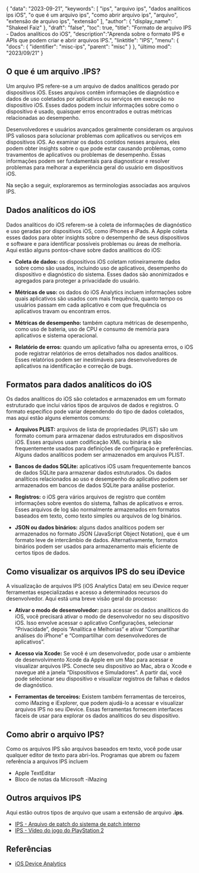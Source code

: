 {
"data": "2023-09-21",
  "keywords": [
"ips",
"arquivo ips",
"dados analíticos ips iOS",
"o que é um arquivo ips",
"como abrir arquivo ips",
"arquivo",
"extensão de arquivo ips",
"extensão"
],
  "author": {
"display_name": "Shakeel Faiz"
},
"draft": "false",
"toc": true,
"title": "Formato de arquivo IPS - Dados analíticos do iOS",
  "description":"Aprenda sobre o formato IPS e APIs que podem criar e abrir arquivos IPS.",
"linktitle": "IPS",
  "menu": {
    "docs": {
      "identifier": "misc-ips",
"parent": "misc"
}
},
"último mod": "2023/09/21"
}

## O que é um arquivo .IPS?

Um arquivo IPS refere-se a um arquivo de dados analíticos gerado por dispositivos iOS. Esses arquivos contêm informações de diagnóstico e dados de uso coletados por aplicativos ou serviços em execução no dispositivo iOS. Esses dados podem incluir informações sobre como o dispositivo é usado, quaisquer erros encontrados e outras métricas relacionadas ao desempenho.

Desenvolvedores e usuários avançados geralmente consideram os arquivos IPS valiosos para solucionar problemas com aplicativos ou serviços em dispositivos iOS. Ao examinar os dados contidos nesses arquivos, eles podem obter insights sobre o que pode estar causando problemas, como travamentos de aplicativos ou problemas de desempenho. Essas informações podem ser fundamentais para diagnosticar e resolver problemas para melhorar a experiência geral do usuário em dispositivos iOS.

Na seção a seguir, exploraremos as terminologias associadas aos arquivos IPS.

## Dados analíticos do iOS

Dados analíticos do iOS referem-se à coleta de informações de diagnóstico e uso geradas por dispositivos iOS, como iPhones e iPads. A Apple coleta esses dados para obter insights sobre o desempenho de seus dispositivos e software e para identificar possíveis problemas ou áreas de melhoria. Aqui estão alguns pontos-chave sobre dados analíticos do iOS:

- **Coleta de dados:** os dispositivos iOS coletam rotineiramente dados sobre como são usados, incluindo uso de aplicativos, desempenho do dispositivo e diagnóstico do sistema. Esses dados são anonimizados e agregados para proteger a privacidade do usuário.

- **Métricas de uso:** os dados do iOS Analytics incluem informações sobre quais aplicativos são usados com mais frequência, quanto tempo os usuários passam em cada aplicativo e com que frequência os aplicativos travam ou encontram erros.

- **Métricas de desempenho:** também captura métricas de desempenho, como uso de bateria, uso de CPU e consumo de memória para aplicativos e sistema operacional.

- **Relatório de erros:** quando um aplicativo falha ou apresenta erros, o iOS pode registrar relatórios de erros detalhados nos dados analíticos. Esses relatórios podem ser inestimáveis para desenvolvedores de aplicativos na identificação e correção de bugs.

## Formatos para dados analíticos do iOS

Os dados analíticos do iOS são coletados e armazenados em um formato estruturado que inclui vários tipos de arquivos de dados e registros. O formato específico pode variar dependendo do tipo de dados coletados, mas aqui estão alguns elementos comuns:

- **Arquivos PLIST:** arquivos de lista de propriedades (PLIST) são um formato comum para armazenar dados estruturados em dispositivos iOS. Esses arquivos usam codificação XML ou binária e são frequentemente usados para definições de configuração e preferências. Alguns dados analíticos podem ser armazenados em arquivos PLIST.

- **Bancos de dados SQLite:** aplicativos iOS usam frequentemente bancos de dados SQLite para armazenar dados estruturados. Os dados analíticos relacionados ao uso e desempenho do aplicativo podem ser armazenados em bancos de dados SQLite para análise posterior.

- **Registros:** o iOS gera vários arquivos de registro que contêm informações sobre eventos do sistema, falhas de aplicativos e erros. Esses arquivos de log são normalmente armazenados em formatos baseados em texto, como texto simples ou arquivos de log binários.

- **JSON ou dados binários:** alguns dados analíticos podem ser armazenados no formato JSON (JavaScript Object Notation), que é um formato leve de intercâmbio de dados. Alternativamente, formatos binários podem ser usados para armazenamento mais eficiente de certos tipos de dados.

## Como visualizar os arquivos IPS do seu iDevice

A visualização de arquivos IPS (iOS Analytics Data) em seu iDevice requer ferramentas especializadas e acesso a determinados recursos do desenvolvedor. Aqui está uma breve visão geral do processo:

- **Ativar o modo de desenvolvedor:** para acessar os dados analíticos do iOS, você precisará ativar o modo de desenvolvedor no seu dispositivo iOS. Isso envolve acessar o aplicativo Configurações, selecionar “Privacidade”, depois “Analítica e Melhorias” e ativar “Compartilhar análises do iPhone” e “Compartilhar com desenvolvedores de aplicativos”.

- **Acesso via Xcode:** Se você é um desenvolvedor, pode usar o ambiente de desenvolvimento Xcode da Apple em um Mac para acessar e visualizar arquivos IPS. Conecte seu dispositivo ao Mac, abra o Xcode e navegue até a janela “Dispositivos e Simuladores”. A partir daí, você pode selecionar seu dispositivo e visualizar registros de falhas e dados de diagnóstico.

- **Ferramentas de terceiros:** Existem também ferramentas de terceiros, como iMazing e iExplorer, que podem ajudá-lo a acessar e visualizar arquivos IPS no seu iDevice. Essas ferramentas fornecem interfaces fáceis de usar para explorar os dados analíticos do seu dispositivo.

## Como abrir o arquivo IPS?

Como os arquivos IPS são arquivos baseados em texto, você pode usar qualquer editor de texto para abri-los. Programas que abrem ou fazem referência a arquivos IPS incluem

- Apple TextEditar
- Bloco de notas da Microsoft
-iMazing

## Outros arquivos IPS

Aqui estão outros tipos de arquivo que usam a extensão de arquivo **.ips**.

- [IPS - Arquivo de patch do sistema de patch interno](/pt/game/ips/)
- [IPS - Vídeo do jogo do PlayStation 2](/pt/game/ips-ps2/)

## Referências
* [iOS Device Analytics](https://www.apple.com/legal/privacy/data/en/device-analytics/)

